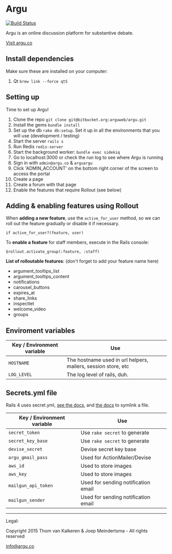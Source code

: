 Argu
=============
[![Build Status](https://semaphoreapp.com/api/v1/projects/40e97aeb-334e-4b28-ac4e-844fa5db7c50/289369/badge.png)](https://semaphoreapp.com/fletcher91/argu--2)

Argu is an online discussion platform for substantive debate.

[Visit argu.co](https://argu.co)

Install dependencies
--------------------

Make sure these are installed on your computer:

1. Qt `brew link --force qt5`


Setting up
--------------

Time to set up Argu!

1. Clone the repo `git clone git@bitbucket.org:arguweb/argu.git`
2. Install the gems `bundle install`
3. Set up the db `rake db:setup`. Set it up in all the environments that you will use (development / testing)
4. Start the server `rails s`
5. Run Redis `redis-server`
6. Start the background worker: `bundle exec sidekiq`
7. Go to localhost:3000 or check the run log to see where Argu is running
8. Sign in with `admin@argu.co` & `arguargu`
9. Click 'ADMIN_ACCOUNT' on the bottom right corner of the screen to access the portal
10. Create a page
11. Create a forum with that page
12. Enable the features that require Rollout (see below)

Adding & enabling features using Rollout
------------
When **adding a new feature**, use the `active_for_user` method, so we can roll out the feature gradually or disable it if necessary.

`if active_for_user?(feature, user)`

To **enable a feature** for staff members, execute in the Rails console:

`$rollout.activate_group(:feature, :staff)`

**List of rolloutable features**: (don't forget to add your feature name here)

* argument\_tooltips_list
* argument\_tooltips_content
* notifications
* carousel_buttons
* expires_at
* share_links
* inspectlet
* welcome_video
* groups


Enviroment variables
----------------------------
Key / Environment variable                                            |  Use
-------------------------------------------------------------------   |  -----------------------------------------------------------------------------------------------------------------------------
`HOSTNAME`                                                            |  The hostname used in url helpers, mailers, session store, etc
`LOG_LEVEL`                                                           |  The log level of rails, duh.

Secrets.yml file
---------------------------
Rails 4 uses secret.yml, [see the docs](http://guides.rubyonrails.org/4_1_release_notes.html#config-secrets-yml),
and [the docs](http://unixhelp.ed.ac.uk/CGI/man-cgi?ls) to symlink a file.

Key / Environment variable                                            |  Use
-------------------------------------------------------------------   |  -----------------------------------------------------------------------------------------------------------------------------
`secret_token`                                                        |  Use `rake secret` to generate
`secret_key_base`                                                     |  Use `rake secret` to generate
`devise_secret`                                                       |  Devise secret key base
`argu_gmail_pass`                                                     |  Used for ActionMailer/Devise
`aws_id`                                                              |  Used to store images
`aws_key`                                                             |  Used to store images
`mailgun_api_token`                                                   |  Used for sending notification email
`mailgun_sender`                                                      |  Used for sending notification email


***
Legal:

Copyright 2015 Thom van Kalkeren & Joep Meindertsma - All rights reserved

info@argu.co

